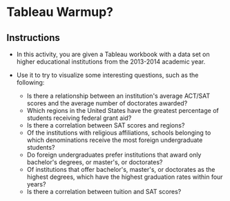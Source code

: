 # Tableau Warmup?

## Instructions

* In this activity, you are given a Tableau workbook with a data set on higher educational institutions from the 2013-2014 academic year. 

* Use it to try to visualize some interesting questions, such as the following:

  * Is there a relationship between an institution's average ACT/SAT scores and the average number of doctorates awarded?
  * Which regions in the United States have the greatest percentage of students receiving federal grant aid?
  * Is there a correlation between SAT scores and regions?
  * Of the institutions with religious affiliations, schools belonging to which denominations receive the most foreign undergraduate students?
  * Do foreign undergraduates prefer institutions that award only bachelor's degrees, or master's, or doctorates?
  * Of institutions that offer bachelor's, master's, or doctorates as the highest degrees, which have the highest graduation rates within four years?
  * Is there a correlation between tuition and SAT scores?

